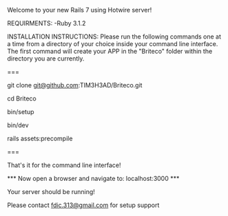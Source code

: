 Welcome to your new Rails 7 using Hotwire server!

REQUIRMENTS:
  -Ruby 3.1.2

INSTALLATION INSTRUCTIONS:
Please run the following commands one at a time from a directory of your choice inside your command line interface. The first command will create your APP in the "Briteco" folder within the directory you are currently.

=== 


git clone git@github.com:TIM3H3AD/Briteco.git

cd Briteco

bin/setup

bin/dev

rails assets:precompile


=== 

That's it for the command line interface! 

*** Now open a browser and navigate to: localhost:3000  ***

Your server should be running! 

Please contact fdic.313@gmail.com for setup support
